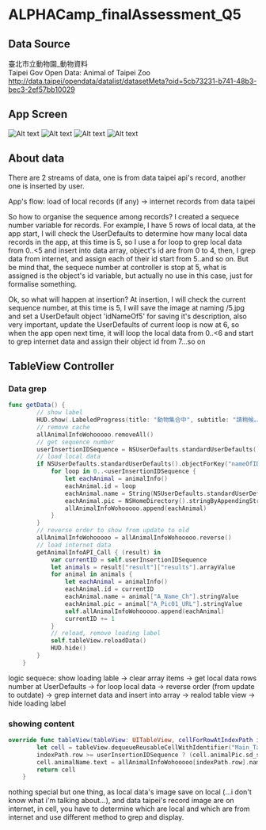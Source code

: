 # ALPHACamp_finalAssessment_Q5

## Data Source
臺北市立動物園_動物資料  
Taipei Gov Open Data: Animal of Taipei Zoo  
http://data.taipei/opendata/datalist/datasetMeta?oid=5cb73231-b741-48b3-bec3-2ef57bb10029  

## App Screen
![Alt text](launching.jpg?raw=true "launching")
![Alt text](mainScreen.jpg?raw=true "mainScreen")
![Alt text](insertedRecord.jpg?raw=true "insertedRecord")
![Alt text](updatedScreen.jpg?raw=true "updatedScreen")   

## About data
There are 2 streams of data, one is from data taipei api's record, another one is inserted by user. 

App's flow: load of local records (if any) -> internet records from data taipei  

So how to organise the sequence among records? I created a sequece number variable for records. For example, I have 5 rows of local data, at the app start, I will check the UserDefaults to determine how many local data records in the app, at this time is 5, so I use a for loop to grep local data from 0..<5 and insert into data array, object's id are from 0 to 4, then, I grep data from internet, and assign each of their id start from 5..and so on. But be mind that, the sequece number at controller is stop at 5, what is assigned is the object's id variable, but actually no use in this case, just for formalise something. 

Ok, so what will happen at insertion? At insertion, I will check the current sequence number, at this time is 5, I will save the image at naming /5.jpg and set a UserDefault object 'idNameOf5' for saving it's description, also very important, update the UserDefaults of current loop is now at 6, so when the app open next time, it will loop the local data from 0..<6 and start to grep internet data and assign their object id from 7...so on

## TableView Controller

### Data grep
```swift
func getData() {
        // show label
        HUD.show(.LabeledProgress(title: "動物集合中", subtitle: "請稍候。。。"))
        // remove cache
        allAnimalInfoWohooooo.removeAll()
        // get sequence number
        userInsertionIDSequence = NSUserDefaults.standardUserDefaults().integerForKey("insertionID")
        // load local data
        if NSUserDefaults.standardUserDefaults().objectForKey("nameOfID0") != nil {
            for loop in 0..<userInsertionIDSequence {
                let eachAnimal = animalInfo()
                eachAnimal.id = loop
                eachAnimal.name = String(NSUserDefaults.standardUserDefaults().objectForKey("nameOfID\(loop)")!)
                eachAnimal.pic = NSHomeDirectory().stringByAppendingString("/Documents/\(loop).jpg")
                allAnimalInfoWohooooo.append(eachAnimal)
            }
        }
        // reverse order to show from update to old
        allAnimalInfoWohooooo = allAnimalInfoWohooooo.reverse()
        // load internet data
        getAnimalInfoAPI_Call { (result) in
            var currentID = self.userInsertionIDSequence
            let animals = result["result"]["results"].arrayValue
            for animal in animals {
                let eachAnimal = animalInfo()
                eachAnimal.id = currentID
                eachAnimal.name = animal["A_Name_Ch"].stringValue
                eachAnimal.pic = animal["A_Pic01_URL"].stringValue
                self.allAnimalInfoWohooooo.append(eachAnimal)
                currentID += 1
            }
            // reload, remove loading label
            self.tableView.reloadData()
            HUD.hide()
        }
    }
```
logic sequece: show loading lable -> clear array items -> get local data rows number at UserDefaults -> for loop local data -> reverse order (from update to outdate) -> grep internet data and insert into array -> realod table view -> hide loading label

### showing content
```swift
override func tableView(tableView: UITableView, cellForRowAtIndexPath indexPath: NSIndexPath) -> UITableViewCell {
        let cell = tableView.dequeueReusableCellWithIdentifier("Main_TableViewCell", forIndexPath: indexPath) as! Main_TableViewCell
        indexPath.row >= userInsertionIDSequence ? (cell.animalPic.sd_setImageWithURL(NSURL(string: allAnimalInfoWohooooo[indexPath.row].pic!))) : (cell.animalPic.image = UIImage(data: NSData(contentsOfFile: allAnimalInfoWohooooo[indexPath.row].pic!)!, scale: 1.0))
        cell.animalName.text = allAnimalInfoWohooooo[indexPath.row].name
        return cell
    }
```
nothing special but one thing, as local data's image save on local (...i don't know what i'm talking about...), and data taipei's record image are on internet, in cell, you have to determine which are local and which are from internet and use different method to grep and display.
